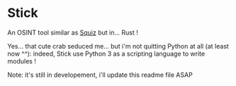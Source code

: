 # Stick

An OSINT tool similar as [Squiz](https://github.com/traumatism/squiz) but in... Rust !

Yes... that cute crab seduced me... but i'm not quitting Python at all (at least now ^^): indeed, Stick use Python 3 as a scripting language to write modules !


Note: it's still in developement, i'll update this readme file ASAP
